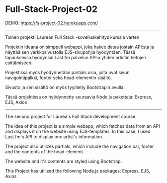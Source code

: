 # Full-Stack-Project-02
DEMO: https://fs-project-02.herokuapp.com/

-------------------------------------------------------------------------------------------------------------------------------------------------------------------
Toinen projekti Laurean Full Stack -sovelluskehitys kurssia varten.

Projektin ideana on simppeli webappi, joka hakee dataa jostain API:sta ja näyttää sen verkkosivustolla EJS-sivupohjia hyödyntäen. Tässä tapauksessa hyödynsin Last.fm palvelun API:a yhden artistin tietojen esittämiseen.

Projektissa myös hyödynnetään partials osia, joita ovat sivun navigointipalkki, footer sekä head-elementin sisältö.

Sivusto ja sen sisältö on myös tyylitelty Bootstrapin avulla.


Tässä projektissa on hyödynnetty seuraavia Node.js paketteja: Express, EJS, Axios

-------------------------------------------------------------------------------------------------------------------------------------------------------------------

The second project for Laurea's Full Stack development course.

The idea of this project is a simple webapp, which fetches data from an API and displays it on the website using EJS-templates. In this case, I used Last.fm's API to display one artist's information.

The project also utilizes partials, which include the navigation bar, footer and the contents of the head-element.
  
The website and it's contents are styled using Bootstrap.


This Project has utilized the following Node.js packages: Express, EJS, Axios
